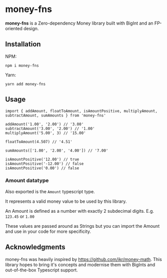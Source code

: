 # money-fns

**money-fns** is a Zero-dependency Money library built with BigInt and an FP-oriented design.

## Installation

NPM:

```
npm i money-fns
```

Yarn:

```
yarn add money-fns
```

## Usage

```
import { addAmount, floatToAmount, isAmountPositive, multiplyAmount, subtractAmount, sumAmounts } from 'money-fns'

addAmount('1.00', '2.00') // '3.00'
subtractAmount('3.00', '2.00') // '1.00'
multiplyAmount('5.00', 3) // '15.00'

floatToAmount(4.507) // '4.51'

sumAmounts(['1.00', '2.00', '4.00']) // '7.00'

isAmountPositive('12.00') // true
isAmountPositive('-12.00') // false
isAmountPositive('0.00') // false
```

### Amount datatype

Also exported is the `Amount` typescript type.

It represents a valid money value to be used by this library.

An Amount is defined as a number with exactly 2 subdecimal digits. E.g. `123.45` or `1.00`

These values are passed around as Strings but you can import the Amount and use in your code for more specificity.

## Acknowledgments

money-fns was heavily inspired by https://github.com/ikr/money-math. This library hopes to bring it's concepts and modernise them with BigInts and out-of-the-box Typescript support.
